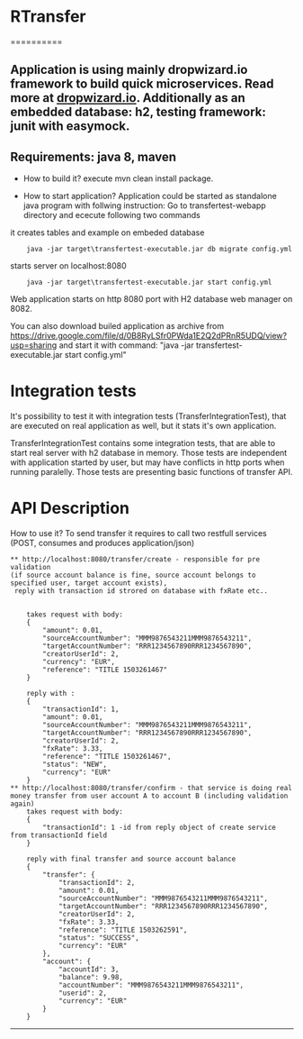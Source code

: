 # RTransfer
==========

Application is using mainly dropwizard.io framework to build quick microservices. Read more at [dropwizard.io](http://www.dropwizard.io).
Additionally as an embedded database: h2, testing framework: junit with easymock.
---
Requirements:
java 8, maven
---
* How to build it?
execute mvn clean install package.

* How to start application?
Application could be started as standalone java program with follwing instruction:
Go to transfertest-webapp directory and ececute following two commands

it creates tables and example on embeded database
```
	java -jar target\transfertest-executable.jar db migrate config.yml

```
starts server on localhost:8080
```
	java -jar target\transfertest-executable.jar start config.yml

```
Web application starts on http 8080 port with H2 database web manager on 8082.

You can also download builed application as archive from  https://drive.google.com/file/d/0B8RyLSfr0PWda1E2Q2dPRnR5UDQ/view?usp=sharing
and start it with command:  "java -jar transfertest-executable.jar start config.yml"


Integration tests
==========
It's possibility to test it with integration tests (TransferIntegrationTest), that are executed on real application as well, but it stats it's own application.

TransferIntegrationTest contains some integration tests, that are able to start real server with h2 database in memory. 
Those tests are independent with application started by user, but may have conflicts in http ports when running paralelly.
Those tests are presenting basic functions of transfer API.

API Description
==========

How to use it?
To send transfer it requires to call two restfull services (POST, consumes and produces application/json)
		
	** http://localhost:8080/transfer/create - responsible for pre validation 
	(if source account balance is fine, source account belongs to specified user, target account exists),
	 reply with transaction id strored on database with fxRate etc..


		takes request with body:
		{
		    "amount": 0.01,
		    "sourceAccountNumber": "MMM9876543211MMM9876543211",
		    "targetAccountNumber": "RRR1234567890RRR1234567890",
		    "creatorUserId": 2,
		    "currency": "EUR",
		    "reference": "TITLE 1503261467"
		}
		
		reply with :
		{
		    "transactionId": 1,
		    "amount": 0.01,
		    "sourceAccountNumber": "MMM9876543211MMM9876543211",
		    "targetAccountNumber": "RRR1234567890RRR1234567890",
		    "creatorUserId": 2,
		    "fxRate": 3.33,
		    "reference": "TITLE 1503261467",
		    "status": "NEW",
		    "currency": "EUR"
		}
	** http://localhost:8080/transfer/confirm - that service is doing real money transfer from user account A to account B (including validation again)
		takes request with body:
		{
			"transactionId": 1 -id from reply object of create service from transactionId field
		}
		
		reply with final transfer and source account balance
		{
		    "transfer": {
		        "transactionId": 2,
		        "amount": 0.01,
		        "sourceAccountNumber": "MMM9876543211MMM9876543211",
		        "targetAccountNumber": "RRR1234567890RRR1234567890",
		        "creatorUserId": 2,
		        "fxRate": 3.33,
		        "reference": "TITLE 1503262591",
		        "status": "SUCCESS",
		        "currency": "EUR"
		    },
		    "account": {
		        "accountId": 3,
		        "balance": 9.98,
		        "accountNumber": "MMM9876543211MMM9876543211",
		        "userid": 2,
		        "currency": "EUR"
		    }
		}

---

